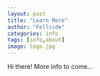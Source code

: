 ```yaml
---
layout: post
title: "Learn More"
author: "Fellside"
categories: info
tags: [info,about]
image: logo.jpg
---
```


Hi there! More info to come...
